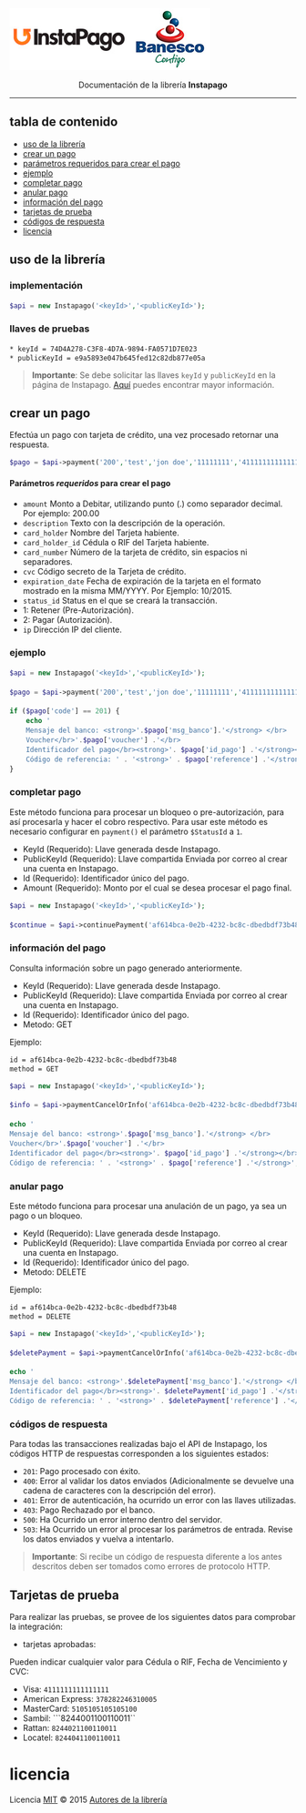 ![Php Instapago](hYNsH6B.png)
<p align="center">
Documentación de la librería <b>Instapago</b>
</p>

----

## tabla de contenido

* [uso de la librería](#uso-de-la-librería)
* [crear un pago](#crear-un-pago)
* [parámetros requeridos para crear el pago](#parámetros-requeridos-para-crear-el-pago)
* [ejemplo](#ejemplo)
* [completar pago](#completar-pago)
* [anular pago](#anular-pago)
* [información del pago](#información-del-pago)
* [tarjetas de prueba](#tarjetas-de-prueba)
* [códigos de respuesta](#códigos-de-respuesta)
* [licencia](#licencia)


## uso de la librería

### implementación

```php
$api = new Instapago('<keyId>','<publicKeyId>');
```

### llaves de pruebas

```
* keyId = 74D4A278-C3F8-4D7A-9894-FA0571D7E023
* publicKeyId = e9a5893e047b645fed12c82db877e05a
```
> **Importante**: Se debe solicitar las llaves `keyId` y `publicKeyId` en la página de Instapago. [Aquí](http://instapago.com/wp-content/uploads/2015/10/Guia-Integracion-API-Instapago-1.6.pdf) puedes encontrar mayor información.

## crear un pago

Efectúa un pago con tarjeta de crédito, una vez procesado retornar una respuesta.

```php
$pago = $api->payment('200','test','jon doe','11111111','4111111111111111','123','02/2016','2','127.0.0.1');
```
#### Parámetros _requeridos_ para crear el pago

* `amount` Monto a Debitar, utilizando punto (.) como separador decimal. Por ejemplo: 200.00
* `description` Texto con la descripción de la operación.
* `card_holder` Nombre del Tarjeta habiente.
* `card_holder_id` Cédula o RIF del Tarjeta habiente.
* `card_number` Número de la tarjeta de crédito, sin espacios ni
separadores.
* `cvc` Código secreto de la Tarjeta de crédito.
* `expiration_date` Fecha de expiración de la tarjeta en el formato mostrado en la misma MM/YYYY. Por Ejemplo: 10/2015.
* `status_id` Status en el que se creará la transacción.
* 1: Retener (Pre-Autorización).
* 2: Pagar (Autorización).
* `ip` Dirección IP del cliente.

### ejemplo

```php
$api = new Instapago('<keyId>','<publicKeyId>');

$pago = $api->payment('200','test','jon doe','11111111','4111111111111111','123','02/2016','2','127.0.0.1');

if ($pago['code'] == 201) {
    echo '
    Mensaje del banco: <strong>'.$pago['msg_banco'].'</strong> </br>
    Voucher</br>'.$pago['voucher'] .'</br>
    Identificador del pago</br><strong>'. $pago['id_pago'] .'</strong></br>
    Código de referencia: ' . '<strong>' . $pago['reference'] .'</strong>';
}

```

### completar pago

Este método funciona para procesar un bloqueo o pre-autorización, para así procesarla y hacer el cobro respectivo.
Para usar este método es necesario configurar en `payment()` el parámetro `$StatusId` a `1`.

* KeyId (Requerido): Llave generada desde Instapago.
* PublicKeyId (Requerido): Llave compartida Enviada por correo al crear una cuenta en Instapago.
* Id (Requerido): Identificador único del pago.
* Amount (Requerido): Monto por el cual se desea procesar el pago final.

```php
$api = new Instapago('<keyId>','<publicKeyId>');

$continue = $api->continuePayment('af614bca-0e2b-4232-bc8c-dbedbdf73b48','200');
```
### información del pago

Consulta información sobre un pago generado anteriormente.

* KeyId (Requerido): Llave generada desde Instapago.
* PublicKeyId (Requerido): Llave compartida Enviada por correo al crear una cuenta en Instapago.
* Id (Requerido): Identificador único del pago.
* Metodo: GET

Ejemplo:

```
id = af614bca-0e2b-4232-bc8c-dbedbdf73b48
method = GET
```
```php
$api = new Instapago('<keyId>','<publicKeyId>');

$info = $api->paymentCancelOrInfo('af614bca-0e2b-4232-bc8c-dbedbdf73b48', 'GET');

echo '
Mensaje del banco: <strong>'.$pago['msg_banco'].'</strong> </br>
Voucher</br>'.$pago['voucher'] .'</br>
Identificador del pago</br><strong>'. $pago['id_pago'] .'</strong></br>
Código de referencia: ' . '<strong>' . $pago['reference'] .'</strong>';
```

### anular pago

Este método funciona para procesar una anulación de un pago, ya sea un pago o un bloqueo.

* KeyId (Requerido): Llave generada desde Instapago.
* PublicKeyId (Requerido): Llave compartida Enviada por correo al crear una cuenta en Instapago.
* Id (Requerido): Identificador único del pago.
* Metodo: DELETE

Ejemplo:

```
id = af614bca-0e2b-4232-bc8c-dbedbdf73b48
method = DELETE
```
```php
$api = new Instapago('<keyId>','<publicKeyId>');

$deletePayment = $api->paymentCancelOrInfo('af614bca-0e2b-4232-bc8c-dbedbdf73b48', 'DELETE');

echo '
Mensaje del banco: <strong>'.$deletePayment['msg_banco'].'</strong> </br>
Identificador del pago</br><strong>'. $deletePayment['id_pago'] .'</strong></br>
Código de referencia: ' . '<strong>' . $deletePayment['reference'] .'</strong>';
```

### códigos de respuesta

Para todas las transacciones realizadas bajo el API de Instapago, los códigos HTTP de respuestas corresponden a los siguientes estados:

* ```201```: Pago procesado con éxito.
* ```400```: Error al validar los datos enviados (Adicionalmente se devuelve una cadena de caracteres con la descripción del error).
* ```401```: Error de autenticación, ha ocurrido un error con las llaves utilizadas.
* ```403```: Pago Rechazado por el banco.
* ```500```: Ha Ocurrido un error interno dentro del servidor.
* ```503```: Ha Ocurrido un error al procesar los parámetros de entrada. Revise los datos enviados y vuelva a intentarlo.

> **Importante**: Si recibe un código de respuesta diferente a los antes descritos deben ser tomados como errores de protocolo HTTP.

## Tarjetas de prueba

Para realizar las pruebas, se provee de los siguientes datos para comprobar la integración:

* tarjetas aprobadas:

Pueden indicar cualquier valor para Cédula o RIF, Fecha de Vencimiento y CVC:

* Visa: ```4111111111111111```
* American Express: ```378282246310005```
* MasterCard: ```5105105105105100```
* Sambil: ```8244001100110011``
* Rattan: ```8244021100110011```
* Locatel: ```8244041100110011```

# licencia

Licencia [MIT](http://opensource.org/licenses/MIT) :copyright: 2015 [Autores de la librería](AUTORES.md)
